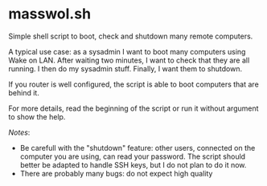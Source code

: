 # masswol.sh
Simple shell script to boot, check and shutdown many remote computers.

A typical use case: as a sysadmin I want to boot many computers using
Wake on LAN. After waiting two minutes, I want to check that they are
all running. I then do my sysadmin stuff. Finally, I want them to
shutdown.

If you router is well configured, the script is able to boot computers
that are behind it.

For more details, read the beginning of the script or run it without
argument to show the help.

*Notes*:
- Be carefull with the "shutdown" feature: other users, connected on the
computer you are using, can read your password. The script should
better be adapted to handle SSH keys, but I do not plan to do it now.
- There are probably many bugs: do not expect high quality





